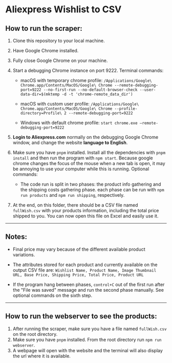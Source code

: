 # Aliexpress Wishlist to CSV

## How to run the scraper:

1.  Clone this repository to your local machine.
2.  Have Google Chrome installed.
3.  Fully close Google Chrome on your machine.
4.  Start a debugging Chrome instance on port 9222. Terminal commands:

    - macOS with temporary chrome profile: `/Applications/Google\ Chrome.app/Contents/MacOS/Google\ Chrome --remote-debugging-port=9222 --no-first-run --no-default-browser-check --user-data-dir=$(mktemp -d -t 'chrome-remote_data_dir')`

    - macOS with custom user profile: `/Applications/Google\ Chrome.app/Contents/MacOS/Google\ Chrome --profile-directory=Profile\ 2 --remote-debugging-port=9222`

    - Windows with default chrome profile: `start chrome.exe –remote-debugging-port=9222`

5.  **Login to Aliexpress.com** normally on the debugging Google Chrome window, and change the website **language to English**.

6.  Make sure you have `pnpm` installed. Install all the dependencies with `pnpm install` and then run the program with `npm start`. Because google chrome changes the focus of the mouse when a new tab is open, it may be annoying to use your computer while this is running. Optional commands:

    - The code run is split in two phases: the product info gathering and the shipping costs gathering phase. each phase can be run with `npm run products` and `npm run shipping`, respectively.

7.  At the end, on this folder, there should be a CSV file named `fullWish.csv` with your products information, including the total price shipped to you. You can now open this file on Excel and easily use it.

---

## Notes:

- Final price may vary because of the different available product variations.

- The attributes stored for each product and currently available on the output CSV file are: `Wishlist Name, Product Name, Image Thumbnail URL, Base Price, Shipping Price, Total Price, Product URL`

- If the program hang between phases, `control+C` out of the first run after the "File was saved" message and run the second phase manually. See optional commands on the sixth step.

---

## How to run the webserver to see the products:

1. After running the scraper, make sure you have a file named `fullWish.csv` on the root directory.
2. Make sure you have `pnpm` installed. From the root directory run `npm run webserver`.
3. A webpage will open with the website and the terminal will also display the url where it is available.
